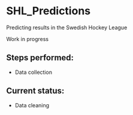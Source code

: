 # SHL_Predictions
Predicting results in the Swedish Hockey League

Work in progress

## Steps performed:
- Data collection

## Current status: 
- Data cleaning
